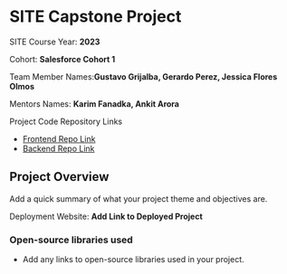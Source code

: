 # SITE Capstone Project

SITE Course Year: **2023**

Cohort: **Salesforce Cohort 1**

Team Member Names:**Gustavo Grijalba, Gerardo Perez, Jessica Flores Olmos**

Mentors Names: **Karim Fanadka, Ankit Arora**

Project Code Repository Links

* [Frontend Repo Link]()
* [Backend Repo Link]()

## Project Overview

Add a quick summary of what your project theme and objectives are. 

Deployment Website: **Add Link to Deployed Project**

### Open-source libraries used

- Add any links to open-source libraries used in your project.
